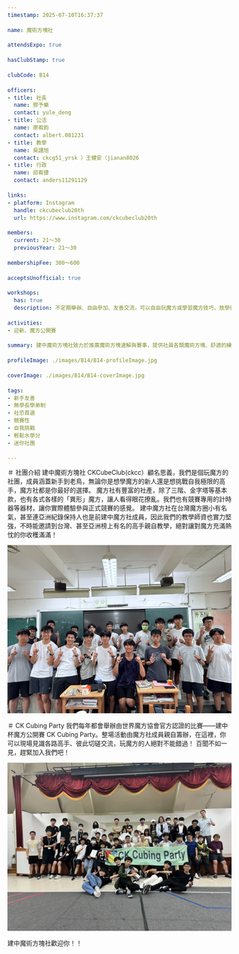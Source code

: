 ```yaml
---
timestamp: 2025-07-10T16:37:37

name: 魔術方塊社

attendsExpo: true

hasClubStamp: true

clubCode: B14

officers:
- title: 社長
  name: 鄧予樂
  contact: yule_deng
- title: 公活
  name: 廖宥鈞
  contact: albert.081231
- title: 教學
  name: 吳謹旭
  contact: ckcg51_yrsk ）王健安（jianan8026
- title: 行政
  name: 邱宥捷
  contact: anders11291129

links:
- platform: Instagram
  handle: ckcubeclub20th
  url: https://www.instagram.com/ckcubeclub20th

members:
  current: 21～30
  previousYear: 21～30

membershipFee: 300～600

acceptsUnofficial: true

workshops:
  has: true
  description: 不定期舉辦、自由參加、友善交流，可以自由玩魔方或學習魔方技巧，放學後社辦見。

activities:
- 迎新、魔方公開賽

summary: 建中魔術方塊社致力於推廣魔術方塊速解與賽事，提供社員各類魔術方塊、舒適的練習空間以及與其他玩家切磋的平台。歡迎來和我們一起享受魔術方塊的樂趣！

profileImage: ./images/B14/B14-profileImage.jpg

coverImage: ./images/B14/B14-coverImage.jpg

tags:
- 新手友善
- 無學長學弟制
- 社恐首選
- 競賽性
- 自我挑戰
- 輕鬆水學分
- 迷你社團

---
```


＃ 社團介紹
建中魔術方塊社 CKCubeClub(ckcc）顧名思義，我們是個玩魔方的社團，成員涵蓋新手到老鳥，無論你是想學魔方的新人還是想挑戰自我極限的高手，魔方社都是你最好的選擇。
魔方社有豐富的社產，除了三階、金字塔等基本款，也有各式各樣的「異形」魔方，讓人看得眼花撩亂。我們也有競賽專用的計時器等器材，讓你實際體驗參與正式競賽的感覺。
建中魔方社在台灣魔方圈小有名氣，甚至連亞洲紀錄保持人也是前建中魔方社成員，因此我們的教學師資也實力堅強，不時能邀請到台灣、甚至亞洲榜上有名的高手親自教學，絕對讓對魔方充滿熱忱的你收穫滿滿！

![19屆成員合照](./images/B14/B14-content-0.jpg)

＃ CK Cubing Party
我們每年都會舉辦由世界魔方協會官方認證的比賽——建中杯魔方公開賽 CK Cubing Party。整場活動由魔方社成員親自籌辦，在這裡，你可以現場見識各路高手、彼此切磋交流，玩魔方的人絕對不能錯過！
百聞不如一見，趕緊加入我們吧！

![CK Cubing Party大合照](./images/B14/B14-content-1.jpg)

建中魔術方塊社歡迎你！！
